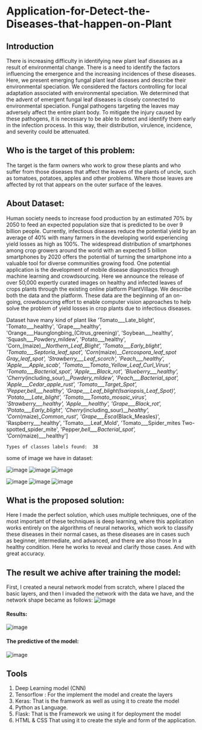 # Application-for-Detect-the-Diseases-that-happen-on-Plant

## Introduction
There is increasing difficulty in identifying new plant leaf diseases as a result of environmental change. There is a need to identify the factors influencing the emergence and the increasing incidences of these diseases. Here, we present emerging fungal plant leaf diseases and describe their environmental speciation. We considered the factors controlling for local adaptation associated with environmental speciation. We determined that the advent of emergent fungal leaf diseases is closely connected to environmental speciation. Fungal pathogens targeting the leaves may adversely affect the entire plant body. To mitigate the injury caused by these pathogens, it is necessary to be able to detect and identify them early in the infection process. In this way, their distribution, virulence, incidence, and severity could be attenuated.


## Who is the target of this problem:
The target is the farm owners who work to grow these plants and who suffer from those diseases that affect the leaves of the plants of uncle, such as tomatoes, potatoes, apples and other problems. Where those leaves are affected by rot that appears on the outer surface of the leaves.

## About Dataset:
Human society needs to increase food production by an estimated 70% by 2050 to feed an expected population size that is predicted to be over 9 billion people. Currently, infectious diseases reduce the potential yield by an average of 40% with many farmers in the developing world experiencing yield losses as high as 100%.
The widespread distribution of smartphones among crop growers around the world with an expected 5 billion smartphones by 2020 offers the potential of turning the smartphone into a valuable tool for diverse communities growing food. One potential application is the development of mobile disease diagnostics through machine learning and crowdsourcing. Here we announce the release of over 50,000 expertly curated images on healthy and infected leaves of crops plants through the existing online platform PlantVillage. We describe both the data and the platform. These data are the beginning of an on-going, crowdsourcing effort to enable computer vision approaches to help solve the problem of yield losses in crop plants due to infectious diseases.

Dataset have many kind of plant like 'Tomato___Late_blight', 'Tomato___healthy', 'Grape___healthy', 'Orange___Haunglongbing_(Citrus_greening)', 'Soybean___healthy', 'Squash___Powdery_mildew', 'Potato___healthy', 'Corn_(maize)___Northern_Leaf_Blight', 'Tomato___Early_blight', 'Tomato___Septoria_leaf_spot', 'Corn_(maize)___Cercospora_leaf_spot Gray_leaf_spot', 'Strawberry___Leaf_scorch', 'Peach___healthy', 'Apple___Apple_scab', 'Tomato___Tomato_Yellow_Leaf_Curl_Virus', 'Tomato___Bacterial_spot', 'Apple___Black_rot', 'Blueberry___healthy', 'Cherry_(including_sour)___Powdery_mildew', 'Peach___Bacterial_spot', 'Apple___Cedar_apple_rust', 'Tomato___Target_Spot', 'Pepper,_bell___healthy', 'Grape___Leaf_blight_(Isariopsis_Leaf_Spot)', 'Potato___Late_blight', 'Tomato___Tomato_mosaic_virus', 'Strawberry___healthy', 'Apple___healthy', 'Grape___Black_rot', 'Potato___Early_blight', 'Cherry_(including_sour)___healthy', 'Corn_(maize)___Common_rust_', 'Grape___Esca_(Black_Measles)', 'Raspberry___healthy', 'Tomato___Leaf_Mold', 'Tomato___Spider_mites Two-spotted_spider_mite', 'Pepper,_bell___Bacterial_spot', 'Corn_(maize)___healthy']

`Types of classes labels found:  38` 

some of image we have in dataset: 

![image](https://user-images.githubusercontent.com/66233001/213864875-97d83693-2c77-4b79-843e-44671db46b4e.png)
![image](https://user-images.githubusercontent.com/66233001/213864881-f18e32ae-041b-40cb-810e-e988773c730e.png)
![image](https://user-images.githubusercontent.com/66233001/213864890-1187d464-f71c-4978-a231-c1b063e49003.png)


![image](https://user-images.githubusercontent.com/66233001/213864940-d8e2798b-f16d-4055-8e9d-a1127c3ddfed.png)
![image](https://user-images.githubusercontent.com/66233001/213864943-4c65aa43-cb86-4d97-b2d2-159e970f3b4f.png)
![image](https://user-images.githubusercontent.com/66233001/213864958-48cd7977-ece0-4a89-971b-bef38fccb826.png)


## What is the proposed solution:
Here I made the perfect solution, which uses multiple techniques, one of the most important of these techniques is deep learning, where this application works entirely on the algorithms of neural networks, which work to classify these diseases in their normal cases, as these diseases are in cases such as beginner, intermediate, and advanced, and there are also those In a healthy condition. Here he works to reveal and clarify those cases. And with great accuracy.


## The result we achive after training the model:
First, I created a neural network model from scratch, where I placed the basic layers, 
and then I invaded the network with the data we have, and the network shape became as follows:
![image](https://user-images.githubusercontent.com/66233001/213865056-5e284fd1-1e0b-467f-adb4-3808b1b99af7.png)

#### Results:
![image](https://user-images.githubusercontent.com/66233001/213865085-d78cdc1e-75d9-47a1-8f7f-be8d8da13755.png)

#### The predictive of the model:
![image](https://user-images.githubusercontent.com/66233001/213865105-c53de2d3-7bc2-477c-9514-3cbb40c3b71e.png)



## Tools
1. Deep Learning model (CNN)
2. Tensorflow : For the implement the model and create the layers
3. Keras: That is the framwork as well as using it to create the model
4. Python as Language. 
5. Flask: That is the Framework we using it for deployment the model
6. HTML & CSS That using it to create the style and form of the application.

